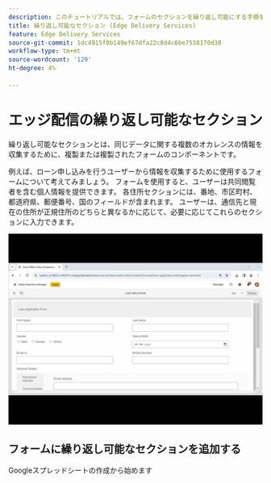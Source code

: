 ```yaml
---
description: このチュートリアルでは、フォームのセクションを繰り返し可能にする手順を説明します
title: 繰り返し可能なセクション (Edge Delivery Services)
feature: Edge Delivery Services
source-git-commit: 1dc4915f0b149ef67dfa22c8d4c6be7538170d38
workflow-type: tm+mt
source-wordcount: '129'
ht-degree: 4%

---
```



# エッジ配信の繰り返し可能なセクション

繰り返し可能なセクションとは、同じデータに関する複数のオカレンスの情報を収集するために、複製または複製されたフォームのコンポーネントです。

例えば、ローン申し込みを行うユーザーから情報を収集するために使用するフォームについて考えてみましょう。 フォームを使用すると、ユーザーは共同閲覧者を含む個人情報を提供できます。 各住所セクションには、番地、市区町村、都道府県、郵便番号、国のフィールドが含まれます。 ユーザーは、通信先と現在の住所が正規住所のどちらと異なるかに応じて、必要に応じてこれらのセクションに入力できます。

![アダプティブフォームでの複数のフラグメントの使用](/help/forms/assets/using-multiple-fragment-af.gif)


## フォームに繰り返し可能なセクションを追加する

Googleスプレッドシートの作成から始めます

